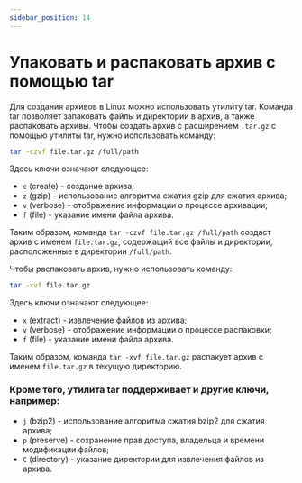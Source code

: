 ```yaml
---
sidebar_position: 14
---
```



# Упаковать и распаковать архив с помощью tar

Для создания архивов в Linux можно использовать утилиту tar. Команда tar позволяет запаковать файлы и директории в архив, а также распаковать архивы. Чтобы создать архив с расширением `.tar.gz` с помощью утилиты tar, нужно использовать команду:

```bash
tar -czvf file.tar.gz /full/path
```

Здесь ключи означают следующее:

- `c` (create) - создание архива;
- `z` (gzip) - использование алгоритма сжатия gzip для сжатия архива;
- `v` (verbose) - отображение информации о процессе архивации;
- `f` (file) - указание имени файла архива.

Таким образом, команда `tar -czvf file.tar.gz /full/path` создаст архив с именем `file.tar.gz`, содержащий все файлы и директории, расположенные в директории `/full/path`.

Чтобы распаковать архив, нужно использовать команду:

```bash
tar -xvf file.tar.gz
```

Здесь ключи означают следующее:

- `x` (extract) - извлечение файлов из архива;
- `v` (verbose) - отображение информации о процессе распаковки;
- `f` (file) - указание имени файла архива.

Таким образом, команда `tar -xvf file.tar.gz` распакует архив с именем `file.tar.gz` в текущую директорию.

### Кроме того, утилита tar поддерживает и другие ключи, например:

- `j` (bzip2) - использование алгоритма сжатия bzip2 для сжатия архива;
- `p` (preserve) - сохранение прав доступа, владельца и времени модификации файлов;
- `C` (directory) - указание директории для извлечения файлов из архива.